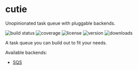 # cutie

Unopinionated task queue with pluggable backends.

![build status](http://img.shields.io/travis/izaakschroeder/cutie.svg?style=flat)
![coverage](http://img.shields.io/coveralls/izaakschroeder/cutie.svg?style=flat)
![license](http://img.shields.io/npm/l/cutie.svg?style=flat)
![version](http://img.shields.io/npm/v/cutie.svg?style=flat)
![downloads](http://img.shields.io/npm/dm/cutie.svg?style=flat)

A task queue you can build out to fit your needs.

Available backends:
 * [SQS](https://www.github.com/izaakschroeder/cutie-sqs)
